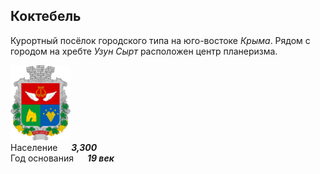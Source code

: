 <!--2023-02-12 00:53:44-->
## Коктебель
Курортный посёлок городского типа на юго-востоке *Крыма*. 
Рядом с городом на хребте *Узун Сырт* расположен центр планеризма.

<img src="./Koktebel_krym.svg" width="96px"><br>
Население &emsp; ***3,300*** &emsp;<br>
Год&nbsp;основания &emsp; ***19 век***